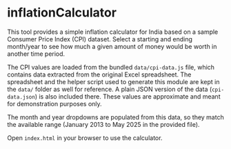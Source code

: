 # inflationCalculator

This tool provides a simple inflation calculator for India based on a sample
Consumer Price Index (CPI) dataset. Select a starting and ending month/year to
see how much a given amount of money would be worth in another time period.

The CPI values are loaded from the bundled `data/cpi-data.js` file,
which contains data extracted from the original Excel spreadsheet. The
spreadsheet and the helper script used to generate this module are kept
in the `data/` folder as well for reference. A plain JSON version of the
data (`cpi-data.json`) is also included there.
These values are approximate and meant for demonstration purposes only.

The month and year dropdowns are populated from this data, so they match
the available range (January&nbsp;2013 to May&nbsp;2025 in the provided file).

Open `index.html` in your browser to use the calculator.
